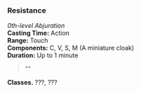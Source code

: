 ### Resistance
*0th-level Abjuration*  
**Casting Time:** Action  
**Range:** Touch  
**Components:** C, V, S, M (A miniature cloak)  
**Duration:** Up to 1 minute  

> *""*

**Classes.** ???, ???